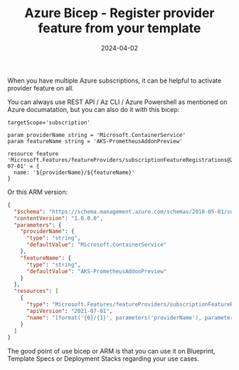 ﻿---
layout: post
title: Azure Bicep - Register provider feature from your template
date: 2024-04-02
categories: [ "Azure", "Bicep" ]
githubcommentIdtoreplace: 
---

When you have multiple Azure subscriptions, it can be helpful to activate provider feature on all.

You can always use REST API / Az CLI / Azure Powershell as mentioned on Azure documatation, but you can also do it with this bicep:

```bicep
targetScope='subscription'

param providerName string = 'Microsoft.ContainerService'
param featureName string = 'AKS-PrometheusAddonPreview'

resource feature 'Microsoft.Features/featureProviders/subscriptionFeatureRegistrations@2021-07-01' = {
  name: '${providerName}/${featureName}'
}
```

Or this ARM version:

```json
{
  "$schema": "https://schema.management.azure.com/schemas/2018-05-01/subscriptionDeploymentTemplate.json#",
  "contentVersion": "1.0.0.0",
  "parameters": {
    "providerName": {
      "type": "string",
      "defaultValue": "Microsoft.ContainerService"
    },
    "featureName": {
      "type": "string",
      "defaultValue": "AKS-PrometheusAddonPreview"
    }
  },
  "resources": [
    {
      "type": "Microsoft.Features/featureProviders/subscriptionFeatureRegistrations",
      "apiVersion": "2021-07-01",
      "name": "[format('{0}/{1}', parameters('providerName'), parameters('featureName'))]"
    }
  ]
}
```

The good point of use bicep or ARM is that you can use it on Blueprint, Template Specs or Deployment Stacks regarding your use cases.
